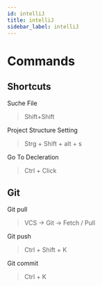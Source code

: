 ```yaml
---
id: intelliJ
title: intelliJ
sidebar_label: intelliJ
---
```


# Commands

## Shortcuts

Suche File
>Shift+Shift

Project Structure Setting
>Strg + Shift + alt + s

Go To Decleration
>Ctrl + Click


## Git

Git pull
> VCS -> Git -> Fetch / Pull

Git push
> Ctrl + Shift + K

Git commit
> Ctrl + K
